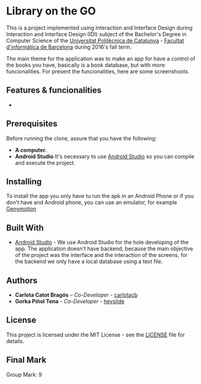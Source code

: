 # Library on the GO

This is a project implemented using Interaction and Interface Design during Interaction and Interface Design (IDI) subject of the Bachelor's Degree in Computer Science of the [Universitat Politècnica de Catalunya](https://www.upc.edu/ca) - [Facultat d'informàtica de Barcelona](https://www.fib.upc.edu/) during 2016's fall term. 

The main theme for the application was to make an app for have a control of the books you have, basically is a book database, but with more funcionalities. For present the funcionalities, here are some screenshoots.



## Features & funcionalities

* 


## Prerequisites
Before running the clone, assure that you have the following:

- **A computer.**
- **Android Studio** It's necessary to use [Android Studio](https://developer.android.com/studio/) so you can compile and execute the project.

## Installing

To install the app you only have tu run the apk in an Android Phone or if you don't have and Android phone, you can use an emulator, for example [Genymotion](https://www.genymotion.com/fun-zone/)


## Built With

* [Android Studio](https://www.opengl.org/) - We use Android Studio for the hole developing of the app. The application doesn't have backend, because the main objective of the project was the interface and the interaction of the screens, for the backend we only have a local database using a text file.

## Authors

* **Carlota Catot Bragós** – _Co-Developer_ - [carlotacb](https://github.com/carlotacb)
* **Gorka Piñol Tena** - _Co-Developer_ - [heyslide](https://github.com/heyslide)

## License

This project is licensed under the MIT License - see the [LICENSE]() file for details.

## Final Mark

Group Mark: 9
